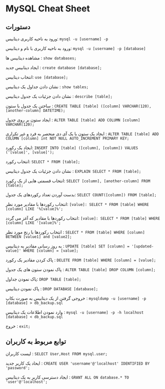 # MySQL Cheat Sheet

## دستورات 

ورود به ناحیه کاربری دیتابیس:  `mysql -u [username] -p` 

ورود به ناحیه کاربری با نام و دیتابیس: `mysql -u [username] -p [database]`

مشاهده دیتابیس ها : `show databases;`

ایجاد دیتابیس جدید : `create database [database];`

انتخاب دیتابیس: `use [database];`

نشان دادن جداول یک دیتابیس : `show tables;`

نشان دادن جزئیات یک جدول دیتابیس : `describe [table];`

ساختن یک جدول با ستون : `CREATE TABLE [table] ([column] VARCHAR(120), [another-column] DATETIME);`

ایجاد ستون بر روی جدول : `ALTER TABLE [table] ADD COLUMN [column] VARCHAR(120);`

ایجاد یک ستون با یک آی دی منحصر به فرد و غیر تکراری : `ALTER TABLE [table] ADD COLUMN [column] int NOT NULL AUTO_INCREMENT PRIMARY KEY;`

ایجاد یک رکورد: `INSERT INTO [table] ([column], [column]) VALUES ('[value]', [value]');`

انتخاب رکورد: `SELECT * FROM [table];`

نشان دادن جزئیات یک جدول دیتابیس : `EXPLAIN SELECT * FROM [table];`

انتخاب قسمتی هایی از یک رکورد: `SELECT [column], [another-column] FROM [table];`

بدست آوردن تعداد رکوردهای یک جدول: `SELECT COUNT([column]) FROM [table];`

انتخاب رکوردها با مقادیر مورد نظر: `[value]: SELECT * FROM [table] WHERE [column] LIKE '%[value]%';`

انتخاب رکوردها با مقادیر که آغز می گردد: `[value]: SELECT * FROM [table] WHERE [column] LIKE '[value]%';`

انتخاب رکوردها با رنج مورد نظر : `SELECT * FROM [table] WHERE [column] BETWEEN [value1] and [value2];`

به روز رسانی مقادیر یه دیتابیس : `UPDATE [table] SET [column] = '[updated-value]' WHERE [column] = [value];`

پاک کردن مقادیر یک رکورد : `DELETE FROM [table] WHERE [column] = [value];`

پاک نمودن ستون های یک جدول : `ALTER TABLE [table] DROP COLUMN [column];`

پاک نمودن جداول: `DROP TABLE [table];`

پاک نمودن دیتابیس : `DROP DATABASE [database];`

خروجی گرفتن از یک دیتابیس به صورت بکاپ : `mysqldump -u [username] -p [database] > db_backup.sql`

وارد نمودن اطلاعات یک دیتابیس : `mysql -u [username] -p -h localhost [database] < db_backup.sql`

خروج : `exit;`

## توابع مربوط به کاربران

لیست کاربران : `SELECT User,Host FROM mysql.user;`

ایحاد یک کاربر جدید : `CREATE USER 'username'@'localhost' IDENTIFIED BY 'password';`

ایجاد دسترسی کاربر به یک دیتابیس : `GRANT ALL ON database.* TO 'user'@'localhost';`
